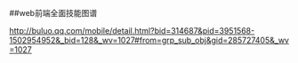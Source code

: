 ##web前端全面技能图谱

http://buluo.qq.com/mobile/detail.html?bid=314687&pid=3951568-1502954952&_bid=128&_wv=1027#from=grp_sub_obj&gid=285727405&_wv=1027